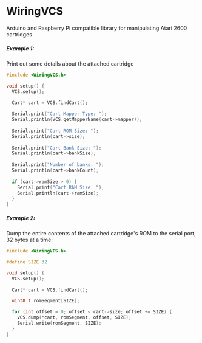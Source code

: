 # WiringVCS
Arduino and Raspberry Pi compatible library for manipulating Atari 2600 cartridges

##### Example 1:
Print out some details about the attached cartridge
```c
#include <WiringVCS.h>

void setup() {
  VCS.setup();
  
  Cart* cart = VCS.findCart();

  Serial.print("Cart Mapper Type: ");
  Serial.println(VCS.getMapperName(cart->mapper));
  
  Serial.print("Cart ROM Size: ");
  Serial.println(cart->size);
  
  Serial.print("Cart Bank Size: ");
  Serial.println(cart->bankSize);
  
  Serial.print("Number of banks: ");
  Serial.println(cart->bankCount);
  
  if (cart->ramSize > 0) {
    Serial.print("Cart RAM Size: ");
    Serial.println(cart->ramSize);
  }
}
```

##### Example 2:
Dump the entire contents of the attached cartridge's ROM to the serial port, 32 bytes at a time:
```c
#include <WiringVCS.h>

#define SIZE 32

void setup() {
  VCS.setup();
  
  Cart* cart = VCS.findCart();

  uint8_t romSegment[SIZE];

  for (int offset = 0; offset < cart->size; offset += SIZE) {
    VCS.dump(*cart, romSegment, offset, SIZE);
    Serial.write(romSegment, SIZE);
  }
}
```
